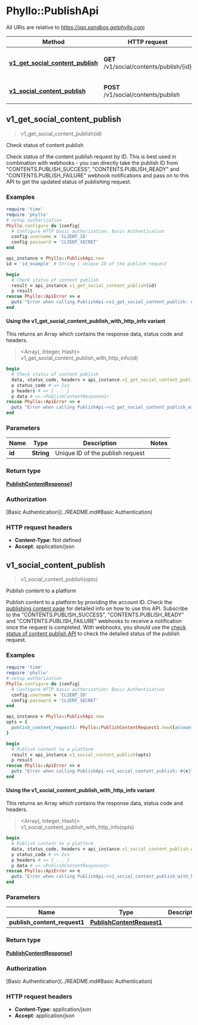 # Phyllo::PublishApi

All URIs are relative to *https://api.sandbox.getphyllo.com*

| Method | HTTP request | Description |
| ------ | ------------ | ----------- |
| [**v1_get_social_content_publish**](PublishApi.md#v1_get_social_content_publish) | **GET** /v1/social/contents/publish/{id} | Check status of content publish |
| [**v1_social_content_publish**](PublishApi.md#v1_social_content_publish) | **POST** /v1/social/contents/publish | Publish content to a platform |


## v1_get_social_content_publish

> <PublishContentResponse1> v1_get_social_content_publish(id)

Check status of content publish

Check status of the content publish request by ID.   This is best used in combination with webhooks - you can directly take the publish ID from \"CONTENTS.PUBLISH_SUCCESS\", \"CONTENTS.PUBLISH_READY\" and \"CONTENTS.PUBLISH_FAILURE\" webhook notifications and pass on to this API to get the updated status of publishing request.

### Examples

```ruby
require 'time'
require 'phyllo'
# setup authorization
Phyllo.configure do |config|
  # Configure HTTP basic authorization: Basic Authentication
  config.username = 'CLIENT_ID'
  config.password = 'CLIENT_SECRET'
end

api_instance = Phyllo::PublishApi.new
id = 'id_example' # String | Unique ID of the publish request

begin
  # Check status of content publish
  result = api_instance.v1_get_social_content_publish(id)
  p result
rescue Phyllo::ApiError => e
  puts "Error when calling PublishApi->v1_get_social_content_publish: #{e}"
end
```

#### Using the v1_get_social_content_publish_with_http_info variant

This returns an Array which contains the response data, status code and headers.

> <Array(<PublishContentResponse1>, Integer, Hash)> v1_get_social_content_publish_with_http_info(id)

```ruby
begin
  # Check status of content publish
  data, status_code, headers = api_instance.v1_get_social_content_publish_with_http_info(id)
  p status_code # => 2xx
  p headers # => { ... }
  p data # => <PublishContentResponse1>
rescue Phyllo::ApiError => e
  puts "Error when calling PublishApi->v1_get_social_content_publish_with_http_info: #{e}"
end
```

### Parameters

| Name | Type | Description | Notes |
| ---- | ---- | ----------- | ----- |
| **id** | **String** | Unique ID of the publish request |  |

### Return type

[**PublishContentResponse1**](PublishContentResponse1.md)

### Authorization

[Basic Authentication](../README.md#Basic Authentication)

### HTTP request headers

- **Content-Type**: Not defined
- **Accept**: application/json


## v1_social_content_publish

> <PublishContentResponse1> v1_social_content_publish(opts)

Publish content to a platform

Publish content to a platform by providing the account ID.   Check the [publishing content page](../../../API/publishing-content) for detailed info on how to use this API.   Subscribe to the \"CONTENTS.PUBLISH_SUCCESS\", \"CONTENTS.PUBLISH_READY\" and \"CONTENTS.PUBLISH_FAILURE\" webhooks to receive a notification once the request is completed. With webhooks, you should use the [check status of content publish API](../reference/openapi.v1.yml/paths/~1v1~1social~1contents~1publish~1{id}/get) to check the detailed status of the publish request.

### Examples

```ruby
require 'time'
require 'phyllo'
# setup authorization
Phyllo.configure do |config|
  # Configure HTTP basic authorization: Basic Authentication
  config.username = 'CLIENT_ID'
  config.password = 'CLIENT_SECRET'
end

api_instance = Phyllo::PublishApi.new
opts = {
  publish_content_request1: Phyllo::PublishContentRequest1.new({account_id: 'account_id_example', type: 'TWEET'}) # PublishContentRequest1 | 
}

begin
  # Publish content to a platform
  result = api_instance.v1_social_content_publish(opts)
  p result
rescue Phyllo::ApiError => e
  puts "Error when calling PublishApi->v1_social_content_publish: #{e}"
end
```

#### Using the v1_social_content_publish_with_http_info variant

This returns an Array which contains the response data, status code and headers.

> <Array(<PublishContentResponse1>, Integer, Hash)> v1_social_content_publish_with_http_info(opts)

```ruby
begin
  # Publish content to a platform
  data, status_code, headers = api_instance.v1_social_content_publish_with_http_info(opts)
  p status_code # => 2xx
  p headers # => { ... }
  p data # => <PublishContentResponse1>
rescue Phyllo::ApiError => e
  puts "Error when calling PublishApi->v1_social_content_publish_with_http_info: #{e}"
end
```

### Parameters

| Name | Type | Description | Notes |
| ---- | ---- | ----------- | ----- |
| **publish_content_request1** | [**PublishContentRequest1**](PublishContentRequest1.md) |  | [optional] |

### Return type

[**PublishContentResponse1**](PublishContentResponse1.md)

### Authorization

[Basic Authentication](../README.md#Basic Authentication)

### HTTP request headers

- **Content-Type**: application/json
- **Accept**: application/json

